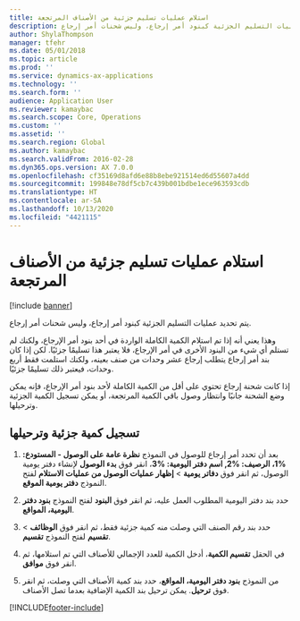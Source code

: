 ```yaml
---
title: استلام عمليات تسليم جزئية من الأصناف المرتجعة
description: يتم تحديد عمليات التسليم الجزئية كبنود أمر إرجاع، وليس شحنات أمر إرجاع.
author: ShylaThompson
manager: tfehr
ms.date: 05/01/2018
ms.topic: article
ms.prod: ''
ms.service: dynamics-ax-applications
ms.technology: ''
ms.search.form: ''
audience: Application User
ms.reviewer: kamaybac
ms.search.scope: Core, Operations
ms.custom: ''
ms.assetid: ''
ms.search.region: Global
ms.author: kamaybac
ms.search.validFrom: 2016-02-28
ms.dyn365.ops.version: AX 7.0.0
ms.openlocfilehash: cf35169d8afd6e88b8ebe921514ed6d55607a4dd
ms.sourcegitcommit: 199848e78df5cb7c439b001bdbe1ece963593cdb
ms.translationtype: HT
ms.contentlocale: ar-SA
ms.lasthandoff: 10/13/2020
ms.locfileid: "4421115"
---
```

# <a name="receive-partial-deliveries-of-returned-items"></a>استلام عمليات تسليم جزئية من الأصناف المرتجعة    

[!include [banner](../includes/banner.md)]


يتم تحديد عمليات التسليم الجزئية كبنود أمر إرجاع، وليس شحنات أمر إرجاع.

وهذا يعني أنه إذا تم استلام الكمية الكاملة الواردة في أحد بنود أمر الإرجاع، ولكنك لم تستلم أي شيء من البنود الأخرى في أمر الإرجاع، فلا يعتبر هذا تسليمًا جزئيًا. لكن إذا كان بند أمر إرجاع يتطلب إرجاع عشر وحدات من صنف بعينه، ولكنك استلمت فقط أربع وحدات، فيعتبر ذلك تسليمًا جزئيًا.

إذا كانت شحنة إرجاع تحتوي على أقل من الكمية الكاملة لأحد بنود أمر الإرجاع، فإنه يمكن وضع الشحنة جانبًا وانتظار وصول باقي الكمية المرتجعة، أو يمكن تسجيل الكمية الجزئية وترحيلها.

## <a name="register-and-post-a-partial-quantity"></a>تسجيل كمية جزئية وترحيلها

1.  بعد أن تحدد أمر إرجاع للوصول في النموذج **نظرة عامة على الوصول - المستودع: %1، الرصيف: %2, اسم دفتر اليومية: %3**، انقر فوق **بدء الوصول** لإنشاء دفتر يومية الوصول، ثم انقر فوق **دفاتر يومية** \> **إظهار عمليات الوصول من عمليات الاستلام** لفتح النموذج **دفتر يومية الموقع**.

2.  حدد بند دفتر اليومية المطلوب العمل عليه، ثم انقر فوق **البنود** لفتح النموذج **بنود دفتر اليومية، المواقع**.

3.  حدد بند رقم الصنف التي وصلت منه كمية جزئية فقط، ثم انقر فوق **الوظائف** \> **تقسيم** لفتح النموذج **تقسيم**.

4.  في الحقل **تقسيم الكمية**، أدخل الكمية للعدد الإجمالي للأصناف التي تم استلامها، ثم انقر فوق **موافق**.

5.  من النموذج **بنود دفتر اليومية، المواقع**، حدد بند كمية الأصناف التي وصلت، ثم انقر فوق **ترحيل**. يمكن ترحيل بند الكمية الإضافية بعدما تصل الأصناف.






[!INCLUDE[footer-include](../../includes/footer-banner.md)]